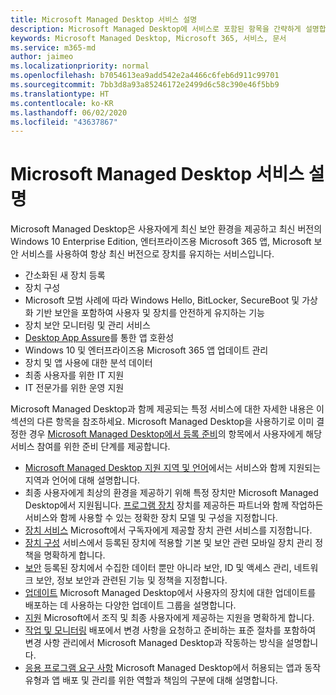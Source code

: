 ```yaml
---
title: Microsoft Managed Desktop 서비스 설명
description: Microsoft Managed Desktop에 서비스로 포함된 항목을 간략하게 설명합니다.
keywords: Microsoft Managed Desktop, Microsoft 365, 서비스, 문서
ms.service: m365-md
author: jaimeo
ms.localizationpriority: normal
ms.openlocfilehash: b7054613ea9add542e2a4466c6feb6d911c99701
ms.sourcegitcommit: 7bb3d8a93a85246172e2499d6c58c390e46f5bb9
ms.translationtype: HT
ms.contentlocale: ko-KR
ms.lasthandoff: 06/02/2020
ms.locfileid: "43637867"
---
```

# <a name="microsoft-managed-desktop-service-description"></a>Microsoft Managed Desktop 서비스 설명

Microsoft Managed Desktop은 사용자에게 최신 보안 환경을 제공하고 최신 버전의 Windows 10 Enterprise Edition, 엔터프라이즈용 Microsoft 365 앱, Microsoft 보안 서비스를 사용하여 항상 최신 버전으로 장치를 유지하는 서비스입니다.

- 간소화된 새 장치 등록
- 장치 구성
- Microsoft 모범 사례에 따라 Windows Hello, BitLocker, SecureBoot 및 가상화 기반 보안을 포함하여 사용자 및 장치를 안전하게 유지하는 기능
- 장치 보안 모니터링 및 관리 서비스
- [Desktop App Assure](https://docs.microsoft.com/fasttrack/win-10-desktop-app-assure)를 통한 앱 호환성
- Windows 10 및 엔터프라이즈용 Microsoft 365 앱 업데이트 관리
- 장치 및 앱 사용에 대한 분석 데이터
- 최종 사용자를 위한 IT 지원
- IT 전문가를 위한 운영 지원

Microsoft Managed Desktop과 함께 제공되는 특정 서비스에 대한 자세한 내용은 이 섹션의 다른 항목을 참조하세요. Microsoft Managed Desktop을 사용하기로 이미 결정한 경우 [Microsoft Managed Desktop에서 등록 준비](https://docs.microsoft.com/microsoft-365/managed-desktop/get-ready/)의 항목에서 사용자에게 해당 서비스 참여를 위한 준비 단계를 제공합니다.

- [Microsoft Managed Desktop 지원 지역 및 언어](regions-languages.md)에서는 서비스와 함께 지원되는 지역과 언어에 대해 설명합니다.
- 최종 사용자에게 최상의 환경을 제공하기 위해 특정 장치만 Microsoft Managed Desktop에서 지원됩니다. [프로그램 장치](device-list.md) 장치를 제공하든 파트너와 함께 작업하든 서비스와 함께 사용할 수 있는 정확한 장치 모델 및 구성을 지정합니다.
- [장치 서비스](device-services.md) Microsoft에서 구독자에게 제공할 장치 관련 서비스를 지정합니다.
- [장치 구성](device-policies.md) 서비스에서 등록된 장치에 적용할 기본 및 보안 관련 모바일 장치 관리 정책을 명확하게 합니다.
- [보안](security.md) 등록된 장치에서 수집한 데이터 뿐만 아니라 보안, ID 및 액세스 관리, 네트워크 보안, 정보 보안과 관련된 기능 및 정책을 지정합니다.
- [업데이트](updates.md) Microsoft Managed Desktop에서 사용자의 장치에 대한 업데이트를 배포하는 데 사용하는 다양한 업데이트 그룹을 설명합니다.
- [지원](support.md) Microsoft에서 조직 및 최종 사용자에게 제공하는 지원을 명확하게 합니다.
- [작업 및 모니터링](operations-and-monitoring.md) 배포에서 변경 사항을 요청하고 준비하는 표준 절차를 포함하여 변경 사항 관리에서 Microsoft Managed Desktop과 작동하는 방식을 설명합니다.
- [응용 프로그램 요구 사항](mmd-app-requirements.md) Microsoft Managed Desktop에서 허용되는 앱과 동작 유형과 앱 배포 및 관리를 위한 역할과 책임의 구분에 대해 설명합니다.
